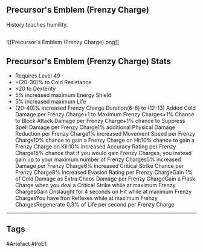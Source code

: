 ## Precursor's Emblem (Frenzy Charge)
History teaches humility.
##
![[Precursor's Emblem (Frenzy Charge).png]]
## Precursor's Emblem (Frenzy Charge) Stats
- Requires Level 49
- +(20-30)% to Cold Resistance
- +20 to Dexterity
- 5% increased maximum Energy Shield
- 5% increased maximum Life
- (20-40)% increased Frenzy Charge Duration(6-8) to (12-13) Added Cold Damage per Frenzy Charge+1 to Maximum Frenzy Charges+1% Chance to Block Attack Damage per Frenzy Charge+1% chance to Suppress Spell Damage per Frenzy Charge1% additional Physical Damage Reduction per Frenzy Charge1% increased Movement Speed per Frenzy Charge10% chance to gain a Frenzy Charge on Hit10% chance to gain a Frenzy Charge on Kill10% increased Accuracy Rating per Frenzy Charge15% chance that if you would gain Frenzy Charges, you instead gain up to your maximum number of Frenzy Charges5% increased Damage per Frenzy Charge6% increased Critical Strike Chance per Frenzy Charge8% increased Evasion Rating per Frenzy ChargeGain 1% of Cold Damage as Extra Chaos Damage per Frenzy ChargeGain a Flask Charge when you deal a Critical Strike while at maximum Frenzy ChargesGain Onslaught for 4 seconds on Hit while at maximum Frenzy ChargesYou have Iron Reflexes while at maximum Frenzy ChargesRegenerate 0.3% of Life per second per Frenzy Charge


---
## Tags
#Artefact
#PoE1